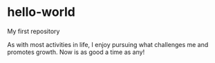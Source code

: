 # hello-world
My first repository

As with most activities in life, I enjoy pursuing what challenges me and promotes growth. Now is as good a time as any!
